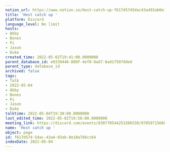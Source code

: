 ```yaml
---
notion_url: https://www.notion.so/Host-catch-up-f617d5745dac43a493ab0e18a766cc64
title: 'Host catch up '
platform: Discord
language_level: No limit
hosts:
- Abby
- Bones
- Pi
- Jason
- Duke
created_time: 2022-05-02T19:41:00.0000000
parent_database_id: e9339446-880f-4ef0-8ad7-8ad1f507dded
parent_type: database_id
archived: false
tags:
- Talk
- 2022-05-04
- Abby
- Bones
- Pi
- Jason
- Duke
talktime: 2022-05-04T19:30:00.0000000
last_edited_time: 2022-05-02T19:56:00.0000000
meeting_link: https://discord.com/events/830770544253206538/970597156681568276
name: 'Host catch up '
object: page
id: f617d574-5dac-43a4-93ab-0e18a766cc64
indexDate: 2022-05-04
---
```






